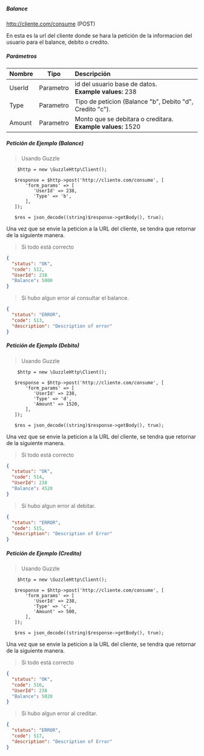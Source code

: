 
##### Balance
http://cliente.com/consume  (POST)

En esta es la url del cliente donde se hara la petición de la informacion del usuario para el balance, debito o credito.

##### Parámetros
| Nombre | Tipo | Descripción |
| :-- | :--:| :-- |
| UserId | Parametro | id del usuario base de datos.<br/>**Example values:** 238 |
| Type | Parametro | Tipo de peticion (Balance "b", Debito "d", Credito "c"). <br/> |
| Amount | Parametro | Monto que se debitara o creditara. <br/>**Example values:** 1520 |

##### Petición de Ejemplo (Balance)

>  Usando Guzzle
  
        $http = new \GuzzleHttp\Client();
                   
       $response = $http->post('http://cliente.com/consume', [
           'form_params' => [
              'UserId' => 238,
              'Type' => 'b',
           ],
       ]);
                  
       $res = json_decode((string)$response->getBody(), true);

Una vez que se envie la peticion a la URL del cliente, se tendra que retornar de la siguiente manera.

> Si todo está correcto
``` json
{
  "status": "OK",
  "code": 512,
  "UserId": 238
  "Balance": 5000
}    
``` 
> Si hubo algun error al consultar el balance.
``` json
{
  "status": "ERROR",
  "code": 513,
  "description": "Description of error"
}
``` 

##### Petición de Ejemplo (Debito)

>  Usando Guzzle
  
        $http = new \GuzzleHttp\Client();
                   
       $response = $http->post('http://cliente.com/consume', [
           'form_params' => [
              'UserId' => 238,
              'Type' => 'd',
              'Amount' => 1520,
           ],
       ]);
                  
       $res = json_decode((string)$response->getBody(), true);

Una vez que se envie la peticion a la URL del cliente, se tendra que retornar de la siguiente manera.

> Si todo está correcto
``` json
{
  "status": "OK",
  "code": 514,
  "UserId": 238
  "Balance": 4520
}    
``` 
> Si hubo algun error al debitar.
``` json
{
  "status": "ERROR",
  "code": 515,
  "description": "Description of Error"
}
``` 

##### Petición de Ejemplo (Credito)

>  Usando Guzzle
  
        $http = new \GuzzleHttp\Client();
                   
       $response = $http->post('http://cliente.com/consume', [
           'form_params' => [
              'UserId' => 238,
              'Type' => 'c',
              'Amount' => 500,
           ],
       ]);
                  
       $res = json_decode((string)$response->getBody(), true);


Una vez que se envie la peticion a la URL del cliente, se tendra que retornar de la siguiente manera.

> Si todo está correcto
``` json
{
  "status": "OK",
  "code": 516,
  "UserId": 238
  "Balance": 5020
}    
``` 

> Si hubo algun error al creditar.
``` json
{
  "status": "ERROR",
  "code": 517,
  "description": "Description of Error"
}
``` 
